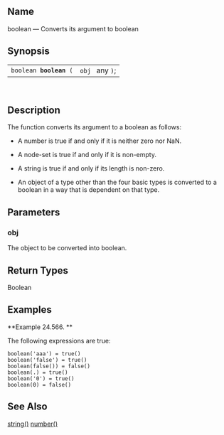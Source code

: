 <div id="xpf_boolean" class="refentry">

<div class="titlepage">

</div>

<div class="refnamediv">

## Name

boolean — Converts its argument to boolean

</div>

<div class="refsynopsisdiv">

## Synopsis

<div id="xpf_syn_boolean" class="funcsynopsis">

|                             |                 |
|-----------------------------|-----------------|
| `boolean `**`boolean`**` (` | `obj ` any `)`; |

<div class="funcprototype-spacer">

 

</div>

</div>

</div>

<div id="xpf_desc_boolean" class="refsect1">

## Description

The function converts its argument to a boolean as follows:

<div class="itemizedlist">

- A number is true if and only if it is neither zero nor NaN.

- A node-set is true if and only if it is non-empty.

- A string is true if and only if its length is non-zero.

- An object of a type other than the four basic types is converted to a
  boolean in a way that is dependent on that type.

</div>

</div>

<div id="xpf_params_boolean" class="refsect1">

## Parameters

<div id="id126153" class="refsect2">

### obj

The object to be converted into boolean.

</div>

</div>

<div id="xpf_ret_boolean" class="refsect1">

## Return Types

Boolean

</div>

<div id="xpf_examples_boolean" class="refsect1">

## Examples

<div id="xpf_ex_boolean" class="example">

**Example 24.566. **

<div class="example-contents">

The following expressions are true:

``` screen
boolean('aaa') = true()
boolean('false') = true()
boolean(false()) = false()
boolean(.) = true()
boolean('0') = true()
boolean(0) = false()
```

</div>

</div>

  

</div>

<div id="xpf_seealso_boolean" class="refsect1">

## See Also

<a href="xpf_string.html" class="link" title="string">string()</a>
<a href="xpf_number.html" class="link" title="number">number()</a>

</div>

</div>
